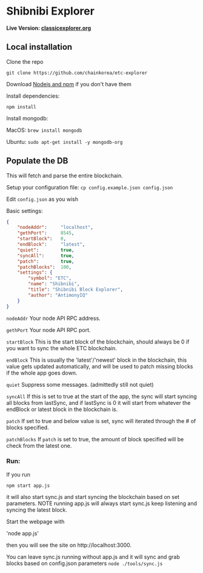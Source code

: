 # Shibnibi Explorer

<b>Live Version: [classicexplorer.org](https://classicexplorer.org)</b>

## Local installation

Clone the repo

`git clone https://github.com/chainkorea/etc-explorer`

Download [Nodejs and npm](https://docs.npmjs.com/getting-started/installing-node "Nodejs install") if you don't have them

Install dependencies:

`npm install`

Install mongodb:

MacOS: `brew install mongodb`

Ubuntu: `sudo apt-get install -y mongodb-org`

## Populate the DB

This will fetch and parse the entire blockchain.

Setup your configuration file: `cp config.example.json config.json`

Edit `config.json` as you wish

Basic settings:
```json
{
    "nodeAddr":     "localhost",
    "gethPort":     8545,
    "startBlock":   0,
    "endBlock":     "latest",
    "quiet":        true,
    "syncAll":      true,
    "patch":        true,
    "patchBlocks":  100,
    "settings": {
        "symbol": "ETC",
        "name": "Shibnibi",
        "title": "Shibnibi Block Explorer",
        "author": "AntimonyIQ"
    }
}

```

```nodeAddr```    Your node API RPC address.

```gethPort```    Your node API RPC port.

```startBlock```  This is the start block of the blockchain, should always be 0 if you want to sync the whole ETC blockchain.

```endBlock```    This is usually the 'latest'/'newest' block in the blockchain, this value gets updated automatically, and will be used to patch missing blocks if the whole app goes down.

```quiet```       Suppress some messages. (admittedly still not quiet)

```syncAll```     If this is set to true at the start of the app, the sync will start syncing all blocks from lastSync, and if lastSync is 0 it will start from whatever the endBlock or latest block in the blockchain is.

```patch```       If set to true and below value is set, sync will iterated through the # of blocks specified.

```patchBlocks``` If `patch` is set to true, the amount of block specified will be check from the latest one.


### Run:
If you run

  `npm start app.js`

it will also start sync.js and start syncing the blockchain based on set parameters. NOTE running app.js will always start sync.js keep listening and syncing the latest block.

Start the webpage with

  'node app.js'

then you will see the site on http://localhost:3000.

You can leave sync.js running without app.js and it will sync and grab blocks based on config.json parameters
`node ./tools/sync.js`
